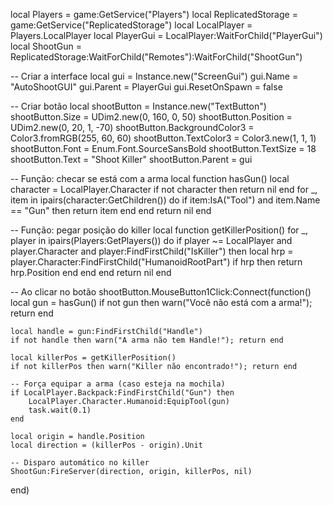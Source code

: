 local Players = game:GetService("Players")
local ReplicatedStorage = game:GetService("ReplicatedStorage")
local LocalPlayer = Players.LocalPlayer
local PlayerGui = LocalPlayer:WaitForChild("PlayerGui")
local ShootGun = ReplicatedStorage:WaitForChild("Remotes"):WaitForChild("ShootGun")

-- Criar a interface
local gui = Instance.new("ScreenGui")
gui.Name = "AutoShootGUI"
gui.Parent = PlayerGui
gui.ResetOnSpawn = false

-- Criar botão
local shootButton = Instance.new("TextButton")
shootButton.Size = UDim2.new(0, 160, 0, 50)
shootButton.Position = UDim2.new(0, 20, 1, -70)
shootButton.BackgroundColor3 = Color3.fromRGB(255, 60, 60)
shootButton.TextColor3 = Color3.new(1, 1, 1)
shootButton.Font = Enum.Font.SourceSansBold
shootButton.TextSize = 18
shootButton.Text = "Shoot Killer"
shootButton.Parent = gui

-- Função: checar se está com a arma
local function hasGun()
	local character = LocalPlayer.Character
	if not character then return nil end
	for _, item in ipairs(character:GetChildren()) do
		if item:IsA("Tool") and item.Name == "Gun" then
			return item
		end
	end
	return nil
end

-- Função: pegar posição do killer
local function getKillerPosition()
	for _, player in ipairs(Players:GetPlayers()) do
		if player ~= LocalPlayer and player.Character and player:FindFirstChild("IsKiller") then
			local hrp = player.Character:FindFirstChild("HumanoidRootPart")
			if hrp then
				return hrp.Position
			end
		end
	end
	return nil
end

-- Ao clicar no botão
shootButton.MouseButton1Click:Connect(function()
	local gun = hasGun()
	if not gun then warn("Você não está com a arma!"); return end

	local handle = gun:FindFirstChild("Handle")
	if not handle then warn("A arma não tem Handle!"); return end

	local killerPos = getKillerPosition()
	if not killerPos then warn("Killer não encontrado!"); return end

	-- Força equipar a arma (caso esteja na mochila)
	if LocalPlayer.Backpack:FindFirstChild("Gun") then
		LocalPlayer.Character.Humanoid:EquipTool(gun)
		task.wait(0.1)
	end

	local origin = handle.Position
	local direction = (killerPos - origin).Unit

	-- Disparo automático no killer
	ShootGun:FireServer(direction, origin, killerPos, nil)
end)

